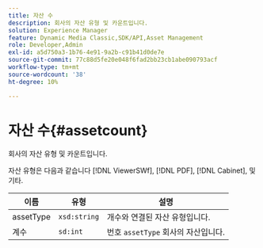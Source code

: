 ```yaml
---
title: 자산 수
description: 회사의 자산 유형 및 카운트입니다.
solution: Experience Manager
feature: Dynamic Media Classic,SDK/API,Asset Management
role: Developer,Admin
exl-id: a5d750a3-1b76-4e91-9a2b-c91b41d0de7e
source-git-commit: 77c88d5fe20e048f6fad2bb23cb1abe090793acf
workflow-type: tm+mt
source-wordcount: '38'
ht-degree: 10%

---
```


# 자산 수{#assetcount}

회사의 자산 유형 및 카운트입니다.

자산 유형은 다음과 같습니다 [!DNL ViewerSWf], [!DNL PDF], [!DNL Cabinet], 및 기타.

| 이름 | 유형 | 설명 |
|---|---|---|
| assetType | `xsd:string` | 개수와 연결된 자산 유형입니다. |
| 계수 | `sd:int` | 번호 `assetType` 회사의 자산입니다. |
